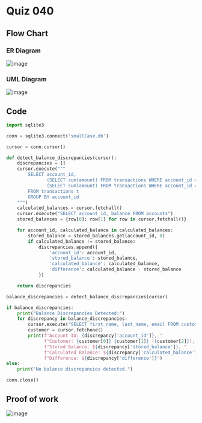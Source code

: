# Quiz 040


## Flow Chart

### ER Diagram
![image](https://github.com/user-attachments/assets/dfafd2a2-a93f-43be-9d19-b02970f59171)

### UML Diagram
![image](https://github.com/user-attachments/assets/ed38faa2-da74-42f8-8965-62c3139ce24f)

## Code
```.py
import sqlite3

conn = sqlite3.connect('smallCase.db')

cursor = conn.cursor()

def detect_balance_discrepancies(cursor):
    discrepancies = []
    cursor.execute("""
        SELECT account_id, 
               (SELECT sum(amount) FROM transactions WHERE account_id = t.account_id AND transaction_type = 'deposit') -
               (SELECT sum(amount) FROM transactions WHERE account_id = t.account_id AND transaction_type = 'withdraw') AS calculated_balance
        FROM transactions t
        GROUP BY account_id
    """)
    calculated_balances = cursor.fetchall()
    cursor.execute("SELECT account_id, balance FROM accounts")
    stored_balances = {row[0]: row[1] for row in cursor.fetchall()}

    for account_id, calculated_balance in calculated_balances:
        stored_balance = stored_balances.get(account_id, 0)
        if calculated_balance != stored_balance:
            discrepancies.append({
                'account_id': account_id,
                'stored_balance': stored_balance,
                'calculated_balance': calculated_balance,
                'difference': calculated_balance - stored_balance
            })

    return discrepancies

balance_discrepancies = detect_balance_discrepancies(cursor)

if balance_discrepancies:
    print("Balance Discrepancies Detected:")
    for discrepancy in balance_discrepancies:
        cursor.execute("SELECT first_name, last_name, email FROM customers WHERE customer_id = (SELECT customer_id FROM accounts WHERE account_id = ?)", (discrepancy['account_id'],))
        customer = cursor.fetchone()
        print(f"Account ID: {discrepancy['account_id']}, "
              f"Customer: {customer[0]} {customer[1]} ({customer[2]}), "
              f"Stored Balance: ${discrepancy['stored_balance']}, "
              f"Calculated Balance: ${discrepancy['calculated_balance']}, "
              f"Difference: ${discrepancy['difference']}")
else:
    print("No balance discrepancies detected.")

conn.close()

```
## Proof of work
![image](https://github.com/user-attachments/assets/ad06bf1a-6a90-43ac-b7a5-d0ce009c6f79)
